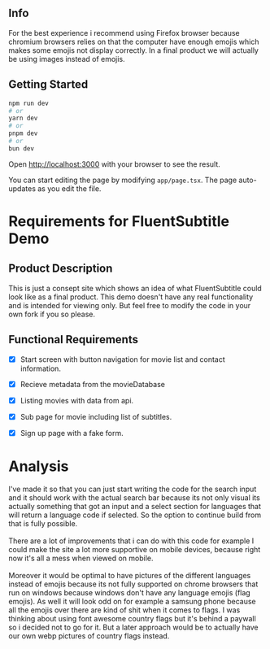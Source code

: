 ## Info
For the best experience i recommend using Firefox browser because chromium browsers relies on that the computer have enough emojis which makes some emojis not display correctly. In a final product we will actually be using images instead of emojis.

## Getting Started


```bash
npm run dev
# or
yarn dev
# or
pnpm dev
# or
bun dev
```

Open [http://localhost:3000](http://localhost:3000) with your browser to see the result.

You can start editing the page by modifying `app/page.tsx`. The page auto-updates as you edit the file.

# Requirements for FluentSubtitle Demo

## Product Description
This is just a consept site which shows an idea of what FluentSubtitle could look like as a final product. This demo doesn't have any real functionality and is intended for viewing only. But feel free to modify the code in your own fork if you so please.

## Functional Requirements

- [X] Start screen with button navigation for movie list and contact information.
- [X] Recieve metadata from the movieDatabase
- [X] Listing movies with data from api.
- [X] Sub page for movie including list of subtitles.
- [X] Sign up page with a fake form.


# Analysis
I've made it so that you can just start writing the code for the search input and it should work with the actual search bar because its not only visual its actually something that got an input and a select section for languages that will return a language code if selected. So the option to continue build from that is fully possible.
</br> </br>
There are a lot of improvements that i can do with this code for example I could make the site a lot more supportive on mobile devices, because right now it's all a mess when viewed on mobile. 
</br> </br>
Moreover it would be optimal to have pictures of the different languages instead of emojis because its not fully supported on chrome browsers that run on windows because windows don't have any language emojis (flag emojis). As well it will look odd on for example a samsung phone because all the emojis over there are kind of shit when it comes to flags. I was thinking about using font awesome country flags but it's behind a paywall so i decided not to go for it. But a later approach would be to actually have our own webp pictures of country flags instead.
